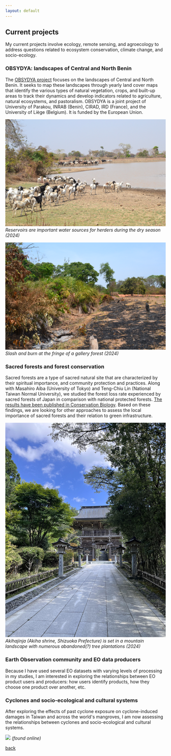 ```yaml
---
layout: default
---
```

## Current projects

My current projects involve ecology, remote sensing, and agroecology to address questions related to ecosystem conservation, climate change, and socio-ecology.

### OBSYDYA: landscapes of Central and North Benin
The [OBSYDYA project](https://www.obsydya.org) focuses on the landscapes of Central and North Benin. It seeks to map these landscapes through yearly land cover maps that identify the various types of natural vegetation, crops, and built-up areas to track their dynamics and develop indicators related to agriculture, natural ecosystems, and pastoralism. OBSYDYA is a joint project of University of Parakou, INRAB (Benin), CIRAD, IRD (France), and the University of Liège (Belgium). It is funded by the European Union.

![](/photo/benpastoralism.JPG)
_Reservoirs are important water sources for herders during the dry season (2024)_

![](/photo/benfire.JPG)
_Slash and burn at the fringe of a gallery forest (2024)_


### Sacred forests and forest conservation
Sacred forests are a type of sacred natural site that are characterized by their spiritual importance, and community protection and practices. Along with Masahiro Aiba (University of Tokyo) and Teng-Chiu Lin (National Taiwan Normal University), we studied the forest loss rate experienced by sacred forests of Japan in comparison with national protected forests. [The results have been published in Conservation Biology](https://doi.org/10.1111/cobi.70093). Based on these findings, we are looking for other approaches to assess the local importance of sacred forests and their relation to green infrastructure.

![](/photo/jpnshrine.jpg)
_Akihajinja (Akiha shrine, Shizuoka Prefecture) is set in a mountain landscape with numerous abandoned(?) tree plantations (2024)_


### Earth Observation community and EO data producers
Because I have used several EO datasets with varying levels of processing in my studies, I am interested in exploring the relationships between EO product users and producers: how users identify products, how they choose one product over another, etc.


### Cyclones and socio-ecological and cultural systems
After exploring the effects of past cyclone exposure on cyclone-induced damages in Taiwan and across the world's mangroves, I am now assessing the relationships between cyclones and socio-ecological and cultural systems.

![](/image/i-dont-care-storm.gif)
_(found online)_

[back](./)
